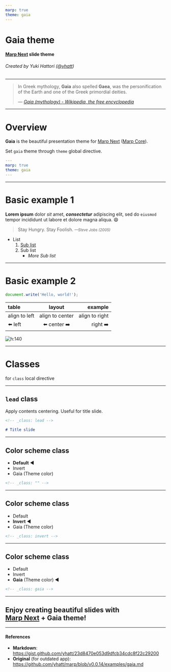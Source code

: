 ```yaml
---
marp: true
theme: gaia
---
```


<!-- _class: lead -->

# **Gaia** theme

#### [Marp Next] slide theme

###### Created by Yuki Hattori ([@yhatt](https://github.com/yhatt))

---

<!-- _class: invert lead -->

> In Greek mythology, **Gaia** also spelled **Gaea**, was the personification of the Earth and one of the Greek primordial deities.
>
> — *[Gaia (mythology) - Wikipedia, the free encyclopedia](https://en.wikipedia.org/wiki/Gaia_%28mythology%29)*

---

<!-- paginate: true -->

# Overview

**Gaia** is the beautiful presentation theme for [Marp Next] ([Marp Core]).

Set `gaia` theme through `theme` global directive.

```yaml
---
marp: true
theme: gaia
---
```

---

# Basic example 1

**Lorem ipsum** dolor *sit* amet, ***consectetur*** adipiscing elit, sed do `eiusmod` tempor incididunt ut labore et dolore magna aliqua. :smile:

> Stay Hungry. Stay Foolish. <small>_—Steve Jobs (2005)_</small>

- List
	1. [Sub list](https://yhatt.github.io/marp/)
	1. Sub list
		- _More Sub list_

---

# Basic example 2

```javascript
document.write('Hello, world!');
```

|table|layout|example|
|:--|:-:|--:|
|align to left|align to center|align to right|
|:arrow_left: left|:arrow_left: center :arrow_right:|right :arrow_right:

![h:140](https://avatars1.githubusercontent.com/u/20685754?v=4)

---

<!-- _class: lead gaia -->

# Classes

for `class` local directive

---

<!-- _class: lead -->

## `lead` class

Apply contents centering. Useful for title slide.

```markdown
<!-- _class: lead -->

# Title slide
```

---

## Color scheme class

- **Default** :arrow_backward:
- Invert
- Gaia (Theme color)

```html
<!-- _class: "" -->
```

---

<!-- _class: invert -->

## Color scheme class

- Default
- **Invert** :arrow_backward:
- Gaia (Theme color)

```html
<!-- _class: invert -->
```

---

<!-- _class: gaia -->

## Color scheme class

- Default
- Invert
- **Gaia** (Theme color) :arrow_backward:

```html
<!-- _class: gaia -->
```

---

<!-- class: invert lead -->

## Enjoy creating beautiful slides with<br />[Marp Next] + **Gaia** theme!

---

#### References

- **Markdown**: https://gist.github.com/yhatt/23d8470e053d9dfcb34cdc8f22c29200
- **Original** (for outdated app): https://github.com/yhatt/marp/blob/v0.0.14/examples/gaia.md

[marp next]: https://marp.app/
[marp core]: https://github.com/marp-team/marp-core/